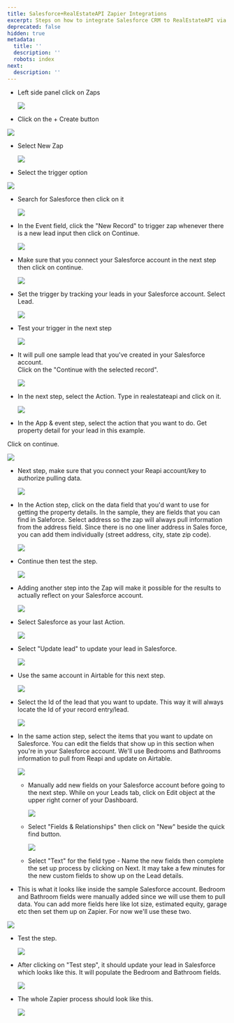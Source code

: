 ```yaml
---
title: Salesforce+RealEstateAPI Zapier Integrations
excerpt: Steps on how to integrate Salesforce CRM to RealEstateAPI via Zapier
deprecated: false
hidden: true
metadata:
  title: ''
  description: ''
  robots: index
next:
  description: ''
---
```

* Left side panel click on Zaps

  <Image align="center" width="-1px" src="https://files.readme.io/a8a39e4-image.png" />

* Click on the + Create button

<Image align="center" width="-1px" src="https://files.readme.io/dcd613a-image.png" />

* Select New Zap

  ![](https://files.readme.io/7e7897d-image.png)

* Select the trigger option

![](https://files.readme.io/a57d80e-image.png)

* Search for Salesforce then click on it

  ![](https://files.readme.io/d4d5108-image.png)

* In the Event field, click the "New Record" to trigger zap whenever there is a new lead input then click on Continue.

  ![](https://files.readme.io/c43e331-image.png)

* Make sure that you connect your Salesforce account in the next step then click on continue.

  ![](https://files.readme.io/c2d40ef-image.png)

* Set the trigger by tracking your leads in your Salesforce account. Select Lead.

  ![](https://files.readme.io/f42a0cd-image.png)

* Test your trigger in the next step

  ![](https://files.readme.io/2387e48-image.png)

* It will pull one sample lead that you've created in your Salesforce account.\
  Click on the "Continue with the selected record".

  ![](https://files.readme.io/6a9aaf1-image.png)

* In the next step, select the Action. Type in realestateapi and click on it.

  ![](https://files.readme.io/d13d78e-image.png)

* In the App & event step, select the action that you want to do. Get property detail for your lead in this example.

Click on continue.

![](https://files.readme.io/dad6d14-image.png)

* Next step, make sure that you connect your Reapi account/key to authorize pulling data.

  ![](https://files.readme.io/7a237aa-image.png)

* In the Action step, click on the data field that you'd want to use for getting the property details. In the sample, they are fields that you can find in Saleforce. Select address so the zap will always pull information from the address field. Since there is no one liner address in Sales force, you can add them individually (street address, city, state zip code).

  ![](https://files.readme.io/73ae844-image.png)

* Continue then test the step.

  ![](https://files.readme.io/f5e4716-image.png)

* Adding another step into the Zap will make it possible for the results to actually reflect on your Salesforce account.

  ![](https://files.readme.io/c300765-image.png)

* Select Salesforce as your last Action.

  ![](https://files.readme.io/0dc84e5-image.png)

* Select "Update lead" to update your lead in Salesforce.

  ![](https://files.readme.io/e60a320-image.png)

* Use the same account in Airtable for this next step.

  ![](https://files.readme.io/2b16250-image.png)

* Select the Id of the lead that you want to update. This way it will always locate the Id of your record entry/lead.

  ![](https://files.readme.io/a8be838-image.png)

* In the same action step, select the items that you want to update on Salesforce. You can edit the fields that show up in this section when you're in your Salesforce account. We'll use Bedrooms and Bathrooms information to pull from Reapi and update on Airtable. 

  ![](https://files.readme.io/ec16826-image.png)

  * Manually add new fields on your Salesforce account before going to the next step. While on your Leads tab, click on Edit object at the upper right corner of your Dashboard.

    ![](https://files.readme.io/7b27579-image.png)

  * Select "Fields & Relationships" then click on "New" beside the quick find button.

    ![](https://files.readme.io/a1c421b-image.png)

  * Select "Text" for the field type - Name the new fields then complete the set up process by clicking on Next. It may take a few minutes for the new custom fields to show up on the Lead details.

* This is what it looks like inside the sample Salesforce account. Bedroom and Bathroom fields were manually added since we will use them to pull data. You can add more fields here like lot size, estimated equity, garage etc then set them up on Zapier. For now we'll use these two.

![](https://files.readme.io/ca5aad3-image.png)

* Test the step.

  ![](https://files.readme.io/f4a46c3-image.png)

* After clicking on "Test step", it should update your lead in Salesforce which looks like this. It will populate the Bedroom and Bathroom fields. 

  ![](https://files.readme.io/bba2e6a-image.png)

* The whole Zapier process should look like this.

  ![](https://files.readme.io/baed872-image.png)
